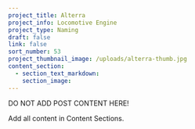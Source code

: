 ```yaml
---
project_title: Alterra
project_info: Locomotive Engine
project_type: Naming
draft: false
link: false
sort_number: 53
project_thumbnail_image: /uploads/alterra-thumb.jpg
content_section:
  - section_text_markdown:
    section_image:
---
```



DO NOT ADD POST CONTENT HERE!

Add all content in Content Sections.